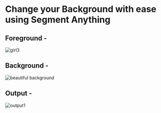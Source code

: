 # Change your Background with ease using Segment Anything

## Foreground - 


![girl3](https://user-images.githubusercontent.com/63863911/232332495-991eabf6-6202-4983-a9b6-057631196a2c.jpg)

## Background -
![beautiful background](https://user-images.githubusercontent.com/63863911/232332504-12777432-e6bf-4cc7-a111-ad894c388bca.jpg)


## Output -
![output1](https://user-images.githubusercontent.com/63863911/232332516-d892019f-7f46-41ee-8269-e14edf12a4ea.png)
